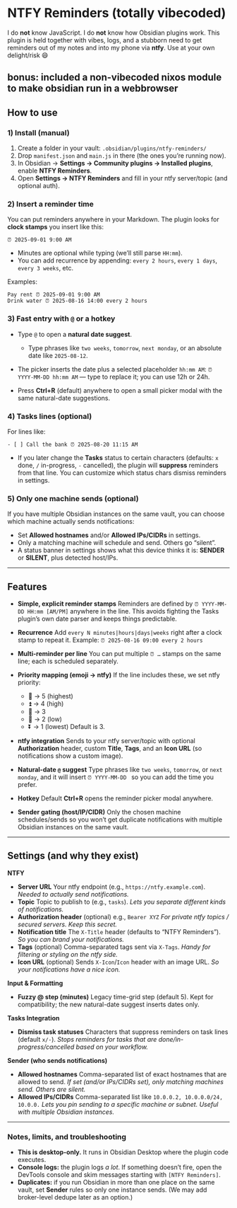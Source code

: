 # NTFY Reminders (totally vibecoded)

I do **not** know JavaScript. I do **not** know how Obsidian plugins work. This plugin is held together with vibes, logs, and a stubborn need to get reminders out of my notes and into my phone via **ntfy**. Use at your own delight/risk 😄

bonus: included a non-vibecoded nixos module to make obsidian run in a webbrowser
---

## How to use

### 1) Install (manual)

1. Create a folder in your vault: `.obsidian/plugins/ntfy-reminders/`
2. Drop `manifest.json` and `main.js` in there (the ones you’re running now).
3. In Obsidian → **Settings → Community plugins → Installed plugins**, enable **NTFY Reminders**.
4. Open **Settings → NTFY Reminders** and fill in your ntfy server/topic (and optional auth).

### 2) Insert a reminder time

You can put reminders anywhere in your Markdown. The plugin looks for **clock stamps** you insert like this:

```
⏰ 2025-09-01 9:00 AM
```

* Minutes are optional while typing (we’ll still parse `HH:mm`).
* You can add recurrence by appending: `every 2 hours`, `every 1 days`, `every 3 weeks`, etc.

Examples:

```
Pay rent ⏰ 2025-09-01 9:00 AM
Drink water ⏰ 2025-08-16 14:00 every 2 hours
```

### 3) Fast entry with `@` or a hotkey

* Type `@` to open a **natural date suggest**.

  * Type phrases like `two weeks`, `tomorrow`, `next monday`, or an absolute date like `2025-08-12`.
* The picker inserts the date plus a selected placeholder `hh:mm AM`: `⏰ YYYY-MM-DD hh:mm AM` — type to replace it; you can use 12h or 24h.
* Press **Ctrl+R** (default) anywhere to open a small picker modal with the same natural-date suggestions.

### 4) Tasks lines (optional)

For lines like:

```
- [ ] Call the bank ⏰ 2025-08-20 11:15 AM
```

* If you later change the **Tasks** status to certain characters (defaults: `x` done, `/` in-progress, `-` cancelled), the plugin will **suppress** reminders from that line. You can customize which status chars dismiss reminders in settings.

### 5) Only one machine sends (optional)

If you have multiple Obsidian instances on the same vault, you can choose which machine actually sends notifications:

* Set **Allowed hostnames** and/or **Allowed IPs/CIDRs** in settings.
* Only a matching machine will schedule and send. Others go “silent”.
* A status banner in settings shows what this device thinks it is: **SENDER** or **SILENT**, plus detected host/IPs.

---

## Features

* **Simple, explicit reminder stamps**
  Reminders are defined by `⏰ YYYY-MM-DD HH:mm [AM/PM]` anywhere in the line. This avoids fighting the Tasks plugin’s own date parser and keeps things predictable.

* **Recurrence**
  Add `every N minutes|hours|days|weeks` right after a clock stamp to repeat it. Example:
  `⏰ 2025-08-16 09:00 every 2 hours`

* **Multi-reminder per line**
  You can put multiple `⏰ …` stamps on the same line; each is scheduled separately.

* **Priority mapping (emoji → ntfy)**
  If the line includes these, we set ntfy priority:

  * 🔺 → 5 (highest)
  * ⏫ → 4 (high)
  * 🔼 → 3
  * 🔽 → 2 (low)
  * ⏬ → 1 (lowest)
    Default is 3.

* **ntfy integration**
  Sends to your ntfy server/topic with optional **Authorization** header, custom **Title**, **Tags**, and an **Icon URL** (so notifications show a custom image).

* **Natural-date `@` suggest**
  Type phrases like `two weeks`, `tomorrow`, or `next monday`, and it will insert `⏰ YYYY-MM-DD ` so you can add the time you prefer.

* **Hotkey**
  Default **Ctrl+R** opens the reminder picker modal anywhere.

* **Sender gating (host/IP/CIDR)**
  Only the chosen machine schedules/sends so you won’t get duplicate notifications with multiple Obsidian instances on the same vault.

---

## Settings (and why they exist)

**NTFY**

* **Server URL**
  Your ntfy endpoint (e.g., `https://ntfy.example.com`).
  *Needed to actually send notifications.*
* **Topic**
  Topic to publish to (e.g., `tasks`).
  *Lets you separate different kinds of notifications.*
* **Authorization header** (optional)
  e.g., `Bearer XYZ`
  *For private ntfy topics / secured servers. Keep this secret.*
* **Notification title**
  The `X-Title` header (defaults to “NTFY Reminders”).
  *So you can brand your notifications.*
* **Tags** (optional)
  Comma-separated tags sent via `X-Tags`.
  *Handy for filtering or styling on the ntfy side.*
* **Icon URL** (optional)
  Sends `X-Icon`/`Icon` header with an image URL.
  *So your notifications have a nice icon.*

**Input & Formatting**

* **Fuzzy @ step (minutes)**
  Legacy time-grid step (default 5). Kept for compatibility; the new natural-date suggest inserts dates only.

**Tasks Integration**

* **Dismiss task statuses**
  Characters that suppress reminders on task lines (default `x/-`).
  *Stops reminders for tasks that are done/in-progress/cancelled based on your workflow.*

**Sender (who sends notifications)**

* **Allowed hostnames**
  Comma-separated list of exact hostnames that are allowed to send.
  *If set (and/or IPs/CIDRs set), only matching machines send. Others are silent.*
* **Allowed IPs/CIDRs**
  Comma-separated list like `10.0.0.2, 10.0.0.0/24, 10.0.0.`
  *Lets you pin sending to a specific machine or subnet. Useful with multiple Obsidian instances.*

---

### Notes, limits, and troubleshooting

* **This is desktop-only.** It runs in Obsidian Desktop where the plugin code executes.
* **Console logs:** the plugin logs *a lot*. If something doesn’t fire, open the DevTools console and skim messages starting with `[NTFY Reminders]`.
* **Duplicates:** if you run Obsidian in more than one place on the same vault, set **Sender** rules so only one instance sends. (We may add broker-level dedupe later as an option.)
